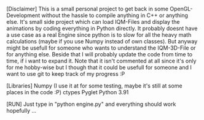 

[Disclaimer]
This is a small personal project to get back in some OpenGL-Development without the hassle to compile anything in C++ or anything else. It's small side project which can load IQM-Files and display the animations by coding everything in Python directly. It probably doesnt have a use case as a real Engine since python is to slow for all the heavy math calculations (maybe if you use Numpy instead of own classes). But anyway might be usefull for someone who wants to understand the IQM-3D-File or for anything else. Beside that I will probably update the code from time to time, if i want to expand it. Note that it isn't commented at all since it's only for me hobby-wise but I though that it could be usefull for someone and I want to use git to keep track of my progress :P



[Libraries]
Numpy (I use it at for some testing, maybe it's still at some places in the code :P)
ctypes
Pyglet
Python 3.91


[RUN]
Just type in "python engine.py" and everything should work hopefully ...
